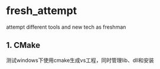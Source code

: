 # fresh_attempt
attempt different tools and new tech as freshman


## 1. CMake

测试windows下使用cmake生成vs工程，同时管理lib、dll和安装
